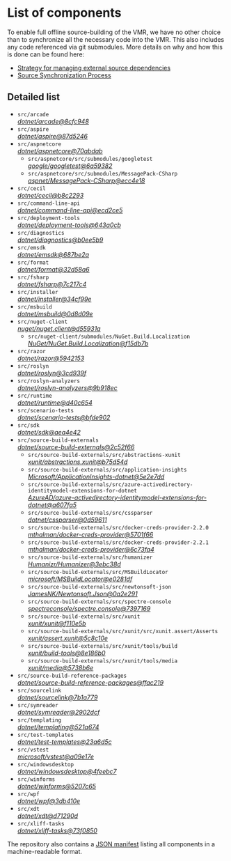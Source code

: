 ﻿# List of components

To enable full offline source-building of the VMR, we have no other choice than to synchronize all the necessary code into the VMR. This also includes any code referenced via git submodules. More details on why and how this is done can be found here:
- [Strategy for managing external source dependencies](src/arcade/Documentation/UnifiedBuild/VMR-Strategy-For-External-Source.md)
- [Source Synchronization Process](src/arcade/Documentation/UnifiedBuild/VMR-Design-And-Operation.md#source-synchronization-process)

## Detailed list

<!-- component list beginning -->
- `src/arcade`  
*[dotnet/arcade@8cfc948](https://github.com/dotnet/arcade/tree/8cfc9489d3e51071fedec9dcb99071dc912718bd)*
- `src/aspire`  
*[dotnet/aspire@87d5246](https://github.com/dotnet/aspire/tree/87d5246ddfc1fb9b07fcdf7b4b42830f67427ab9)*
- `src/aspnetcore`  
*[dotnet/aspnetcore@70abdab](https://github.com/dotnet/aspnetcore/tree/70abdab0a5969fd7746479c1fae4697bce2dbc92)*
    - `src/aspnetcore/src/submodules/googletest`  
    *[google/googletest@6a59382](https://github.com/google/googletest/tree/6a5938233b6519ba99ddb7c7314d45d3fa877969)*
    - `src/aspnetcore/src/submodules/MessagePack-CSharp`  
    *[aspnet/MessagePack-CSharp@ecc4e18](https://github.com/aspnet/MessagePack-CSharp/tree/ecc4e18ad7a0c7db51cd7e3d2997a291ed01444d)*
- `src/cecil`  
*[dotnet/cecil@b8c2293](https://github.com/dotnet/cecil/tree/b8c2293cd1cbd9d0fe6f32d7b5befbd526b5a175)*
- `src/command-line-api`  
*[dotnet/command-line-api@ecd2ce5](https://github.com/dotnet/command-line-api/tree/ecd2ce5eafbba3008a7d4f5d04b025d30928c812)*
- `src/deployment-tools`  
*[dotnet/deployment-tools@643a0cb](https://github.com/dotnet/deployment-tools/tree/643a0cb2966b097763158082a138189e22205d3b)*
- `src/diagnostics`  
*[dotnet/diagnostics@b0ee5b9](https://github.com/dotnet/diagnostics/tree/b0ee5b9a01e571161bf772aa659440a986bbe532)*
- `src/emsdk`  
*[dotnet/emsdk@687be2a](https://github.com/dotnet/emsdk/tree/687be2a32a302aaade82380c0eaafa5af85fb4da)*
- `src/format`  
*[dotnet/format@32d58a6](https://github.com/dotnet/format/tree/32d58a6d830fc36999912707947f23b57966f103)*
- `src/fsharp`  
*[dotnet/fsharp@7c217c4](https://github.com/dotnet/fsharp/tree/7c217c487c6e2b7d824f3d40666b3cbad412cad4)*
- `src/installer`  
*[dotnet/installer@34cf99e](https://github.com/dotnet/installer/tree/34cf99ebc0c44a05a0ebc06e2db44decb77452ef)*
- `src/msbuild`  
*[dotnet/msbuild@0d8d09e](https://github.com/dotnet/msbuild/tree/0d8d09e5c582526daeb4af0b52956c3290e424d1)*
- `src/nuget-client`  
*[nuget/nuget.client@d55931a](https://github.com/nuget/nuget.client/tree/d55931a69dcda3dcb87ba46a09fe268e0febc223)*
    - `src/nuget-client/submodules/NuGet.Build.Localization`  
    *[NuGet/NuGet.Build.Localization@f15db7b](https://github.com/NuGet/NuGet.Build.Localization/tree/f15db7b7c6f5affbea268632ef8333d2687c8031)*
- `src/razor`  
*[dotnet/razor@5942153](https://github.com/dotnet/razor/tree/59421532418d132935fd48a4d363bd8cecd4e34a)*
- `src/roslyn`  
*[dotnet/roslyn@3cd939f](https://github.com/dotnet/roslyn/tree/3cd939f76803da435c20b082a5cfcc844386fcfb)*
- `src/roslyn-analyzers`  
*[dotnet/roslyn-analyzers@9b918ec](https://github.com/dotnet/roslyn-analyzers/tree/9b918ec314040fb7f547f0458347440105e099e3)*
- `src/runtime`  
*[dotnet/runtime@d40c654](https://github.com/dotnet/runtime/tree/d40c654c274fe4f4afe66328f0599130f3eb2ea6)*
- `src/scenario-tests`  
*[dotnet/scenario-tests@bfde902](https://github.com/dotnet/scenario-tests/tree/bfde902a10d7b672f4fc7e844198ede405dbb9c6)*
- `src/sdk`  
*[dotnet/sdk@aea4e42](https://github.com/dotnet/sdk/tree/aea4e42aff076545d4709fd6071dda62fe0ae332)*
- `src/source-build-externals`  
*[dotnet/source-build-externals@2c52f66](https://github.com/dotnet/source-build-externals/tree/2c52f66055a098987321c8fe96472679661c4071)*
    - `src/source-build-externals/src/abstractions-xunit`  
    *[xunit/abstractions.xunit@b75d54d](https://github.com/xunit/abstractions.xunit/tree/b75d54d73b141709f805c2001b16f3dd4d71539d)*
    - `src/source-build-externals/src/application-insights`  
    *[Microsoft/ApplicationInsights-dotnet@5e2e7dd](https://github.com/Microsoft/ApplicationInsights-dotnet/tree/5e2e7ddda961ec0e16a75b1ae0a37f6a13c777f5)*
    - `src/source-build-externals/src/azure-activedirectory-identitymodel-extensions-for-dotnet`  
    *[AzureAD/azure-activedirectory-identitymodel-extensions-for-dotnet@a607fa5](https://github.com/AzureAD/azure-activedirectory-identitymodel-extensions-for-dotnet/tree/a607fa5e0005a6178cf1d2fed4fa0f8179cdb186)*
    - `src/source-build-externals/src/cssparser`  
    *[dotnet/cssparser@0d59611](https://github.com/dotnet/cssparser/tree/0d59611784841735a7778a67aa6e9d8d000c861f)*
    - `src/source-build-externals/src/docker-creds-provider-2.2.0`  
    *[mthalman/docker-creds-provider@5701f66](https://github.com/mthalman/docker-creds-provider/tree/5701f6667c1fbd805684857baaa860383bbdfed7)*
    - `src/source-build-externals/src/docker-creds-provider-2.2.1`  
    *[mthalman/docker-creds-provider@6c73fa4](https://github.com/mthalman/docker-creds-provider/tree/6c73fa4784795ae07f49305a057abf5c473d2adb)*
    - `src/source-build-externals/src/humanizer`  
    *[Humanizr/Humanizer@3ebc38d](https://github.com/Humanizr/Humanizer/tree/3ebc38de585fc641a04b0e78ed69468453b0f8a1)*
    - `src/source-build-externals/src/MSBuildLocator`  
    *[microsoft/MSBuildLocator@e0281df](https://github.com/microsoft/MSBuildLocator/tree/e0281df33274ac3c3e22acc9b07dcb4b31d57dc0)*
    - `src/source-build-externals/src/newtonsoft-json`  
    *[JamesNK/Newtonsoft.Json@0a2e291](https://github.com/JamesNK/Newtonsoft.Json/tree/0a2e291c0d9c0c7675d445703e51750363a549ef)*
    - `src/source-build-externals/src/spectre-console`  
    *[spectreconsole/spectre.console@7397169](https://github.com/spectreconsole/spectre.console/tree/7397169a2757dc3657598bdea4ac222c0f283425)*
    - `src/source-build-externals/src/xunit`  
    *[xunit/xunit@f110e5b](https://github.com/xunit/xunit/tree/f110e5bee5dfd4c08339587c9c3df9292fcb597c)*
    - `src/source-build-externals/src/xunit/src/xunit.assert/Asserts`  
    *[xunit/assert.xunit@5c8c10e](https://github.com/xunit/assert.xunit/tree/5c8c10e085eb42f39f2fe0b40c94bf56649eb0a4)*
    - `src/source-build-externals/src/xunit/tools/build`  
    *[xunit/build-tools@8e186b0](https://github.com/xunit/build-tools/tree/8e186b0f8e398796e75453f3f18952b06d29fdfd)*
    - `src/source-build-externals/src/xunit/tools/media`  
    *[xunit/media@5738b6e](https://github.com/xunit/media/tree/5738b6e86f08e0389c4392b939c20e3eca2d9822)*
- `src/source-build-reference-packages`  
*[dotnet/source-build-reference-packages@ffac219](https://github.com/dotnet/source-build-reference-packages/tree/ffac2194c39660f03761ba81bdd6026202942184)*
- `src/sourcelink`  
*[dotnet/sourcelink@7b1a779](https://github.com/dotnet/sourcelink/tree/7b1a779fc3533784ee533515f5c4421d6f2baea6)*
- `src/symreader`  
*[dotnet/symreader@2902dcf](https://github.com/dotnet/symreader/tree/2902dcf06494391dc65552fd0743b7d426c550fb)*
- `src/templating`  
*[dotnet/templating@521a674](https://github.com/dotnet/templating/tree/521a6740eb526eecb03b93683784ab8afb788216)*
- `src/test-templates`  
*[dotnet/test-templates@23a6d5c](https://github.com/dotnet/test-templates/tree/23a6d5c63f8a3c8b7314334906fd9681baf60969)*
- `src/vstest`  
*[microsoft/vstest@a09e17e](https://github.com/microsoft/vstest/tree/a09e17e9efd7f85abab5a83d627d15aef5b6a954)*
- `src/windowsdesktop`  
*[dotnet/windowsdesktop@4feebc7](https://github.com/dotnet/windowsdesktop/tree/4feebc7df48f42a8cb8f2c0ad620ffce61e86a8e)*
- `src/winforms`  
*[dotnet/winforms@5207c65](https://github.com/dotnet/winforms/tree/5207c6554bb20236bd91c6083c3e1ee3c76c9402)*
- `src/wpf`  
*[dotnet/wpf@3db410e](https://github.com/dotnet/wpf/tree/3db410e6645fd9a13e9b1c13f36ab32087b5b970)*
- `src/xdt`  
*[dotnet/xdt@d71290d](https://github.com/dotnet/xdt/tree/d71290db981c297b17054b64b2bc7c707a547545)*
- `src/xliff-tasks`  
*[dotnet/xliff-tasks@73f0850](https://github.com/dotnet/xliff-tasks/tree/73f0850939d96131c28cf6ea6ee5aacb4da0083a)*
<!-- component list end -->

The repository also contains a [JSON manifest](https://github.com/dotnet/dotnet/blob/main/src/source-manifest.json) listing all components in a machine-readable format.
